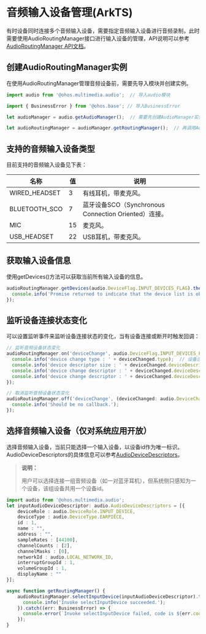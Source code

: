 # 音频输入设备管理(ArkTS)

有时设备同时连接多个音频输入设备，需要指定音频输入设备进行音频录制，此时需要使用AudioRoutingManager接口进行输入设备的管理，API说明可以参考[AudioRoutingManager API文档](../reference/apis/js-apis-audio.md#audioroutingmanager9)。

## 创建AudioRoutingManager实例

在使用AudioRoutingManager管理音频设备前，需要先导入模块并创建实例。

```ts
import audio from '@ohos.multimedia.audio';  // 导入audio模块

import { BusinessError } from '@ohos.base'; // 导入BusinessError

let audioManager = audio.getAudioManager();  // 需要先创建AudioManager实例

let audioRoutingManager = audioManager.getRoutingManager();  // 再调用AudioManager的方法创建AudioRoutingManager实例
```

## 支持的音频输入设备类型

目前支持的音频输入设备见下表：

| 名称 | 值 | 说明 | 
| -------- | -------- | -------- |
| WIRED_HEADSET | 3 | 有线耳机，带麦克风。 | 
| BLUETOOTH_SCO | 7 | 蓝牙设备SCO（Synchronous Connection Oriented）连接。 | 
| MIC | 15 | 麦克风。 | 
| USB_HEADSET | 22 | USB耳机，带麦克风。 | 

## 获取输入设备信息

使用getDevices()方法可以获取当前所有输入设备的信息。

```ts
audioRoutingManager.getDevices(audio.DeviceFlag.INPUT_DEVICES_FLAG).then((data: audio.AudioDeviceDescriptors) => {
  console.info('Promise returned to indicate that the device list is obtained.');
});
```

## 监听设备连接状态变化

可以设置监听事件来监听设备连接状态的变化，当有设备连接或断开时触发回调：

```ts
// 监听音频设备状态变化
audioRoutingManager.on('deviceChange', audio.DeviceFlag.INPUT_DEVICES_FLAG, (deviceChanged: audio.DeviceChangeAction) => {
  console.info('device change type : ' + deviceChanged.type);  // 设备连接状态变化，0为连接，1为断开连接
  console.info('device descriptor size : ' + deviceChanged.deviceDescriptors.length);
  console.info('device change descriptor : ' + deviceChanged.deviceDescriptors[0].deviceRole);  // 设备角色
  console.info('device change descriptor : ' + deviceChanged.deviceDescriptors[0].deviceType);  // 设备类型
});

// 取消监听音频设备状态变化
audioRoutingManager.off('deviceChange', (deviceChanged: audio.DeviceChangeAction) => {
  console.info('Should be no callback.');
});
```

## 选择音频输入设备（仅对系统应用开放）

选择音频输入设备，当前只能选择一个输入设备，以设备id作为唯一标识。AudioDeviceDescriptors的具体信息可以参考[AudioDeviceDescriptors](../reference/apis/js-apis-audio.md#audiodevicedescriptors)。

> **说明：**
> 
> 用户可以选择连接一组音频设备（如一对蓝牙耳机），但系统侧只感知为一个设备，该组设备共用一个设备id。

```ts
import audio from '@ohos.multimedia.audio';
let inputAudioDeviceDescriptor: audio.AudioDeviceDescriptors = [{
    deviceRole : audio.DeviceRole.INPUT_DEVICE,
    deviceType : audio.DeviceType.EARPIECE,
    id : 1,
    name : "",
    address : "",
    sampleRates : [44100],
    channelCounts : [2],
    channelMasks : [0],
    networkId : audio.LOCAL_NETWORK_ID,
    interruptGroupId : 1,
    volumeGroupId : 1,
    displayName : ""
}];

async function getRoutingManager() {
    audioRoutingManager.selectInputDevice(inputAudioDeviceDescriptor).then(() => {
      console.info('Invoke selectInputDevice succeeded.');
    }).catch((err: BusinessError) => {
      console.error(`Invoke selectInputDevice failed, code is ${err.code}, message is ${err.message}`);
    });
}

```
